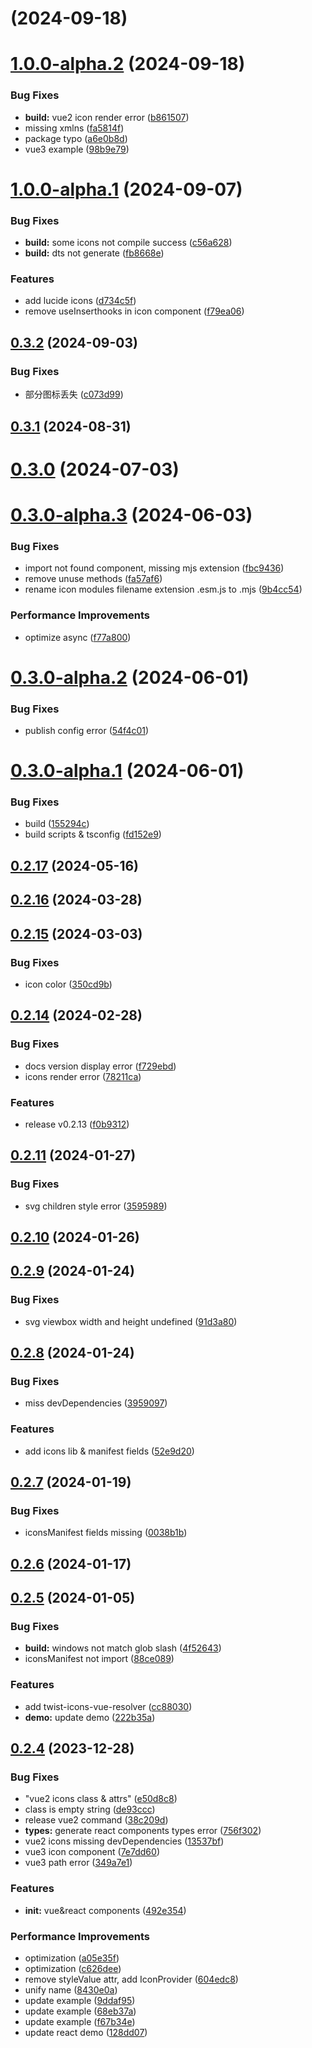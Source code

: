 # [](https://github.com/twist-space/twist-icons/compare/v1.0.0-alpha.2...v) (2024-09-18)



# [1.0.0-alpha.2](https://github.com/twist-space/twist-icons/compare/v1.0.0-alpha.1...v1.0.0-alpha.2) (2024-09-18)


### Bug Fixes

* **build:** vue2 icon render error ([b861507](https://github.com/twist-space/twist-icons/commit/b86150731cca8814e90636addc2591f371adab93))
* missing xmlns ([fa5814f](https://github.com/twist-space/twist-icons/commit/fa5814f3f7166f5546ea9eac3d2f7d4c4ee0a253))
* package typo ([a6e0b8d](https://github.com/twist-space/twist-icons/commit/a6e0b8db008bbc6c70918b53cd726358a5e740ac))
* vue3 example ([98b9e79](https://github.com/twist-space/twist-icons/commit/98b9e79d2183ac28c331042704ef4685799a3204))



# [1.0.0-alpha.1](https://github.com/twist-space/twist-icons/compare/v0.3.2...v1.0.0-alpha.1) (2024-09-07)


### Bug Fixes

* **build:**  some icons not compile success ([c56a628](https://github.com/twist-space/twist-icons/commit/c56a628c9f5adfd72bf59e14ee840106d5ac57cd))
* **build:** dts not generate ([fb8668e](https://github.com/twist-space/twist-icons/commit/fb8668e9614b8a52691e308f58b545be43ed6e50))


### Features

* add lucide icons ([d734c5f](https://github.com/twist-space/twist-icons/commit/d734c5fd41ff05b20285115db9241ab74ff2d6a2))
* remove useInserthooks in icon component ([f79ea06](https://github.com/twist-space/twist-icons/commit/f79ea0615932dbca5d757c1fc4e9cd448cb99856))



## [0.3.2](https://github.com/twist-space/twist-icons/compare/v0.3.1...v0.3.2) (2024-09-03)


### Bug Fixes

* 部分图标丢失 ([c073d99](https://github.com/twist-space/twist-icons/commit/c073d99d7531fdb76933615fe6f1d3c5a07c1c94))



## [0.3.1](https://github.com/twist-space/twist-icons/compare/v0.3.0...v0.3.1) (2024-08-31)



# [0.3.0](https://github.com/twist-space/twist-icons/compare/v0.3.0-alpha.3...v0.3.0) (2024-07-03)



# [0.3.0-alpha.3](https://github.com/twist-space/twist-icons/compare/v0.3.0-alpha.2...v0.3.0-alpha.3) (2024-06-03)


### Bug Fixes

* import not found component, missing mjs extension ([fbc9436](https://github.com/twist-space/twist-icons/commit/fbc9436e6c6fdff75d7244c120907fd2d9096d28))
* remove unuse methods ([fa57af6](https://github.com/twist-space/twist-icons/commit/fa57af67004f41788bf3933a180f54de1e2c8e1a))
* rename icon modules filename extension .esm.js to .mjs ([9b4cc54](https://github.com/twist-space/twist-icons/commit/9b4cc54a6e4b90c29bb24447f2de6e2dc0d75923))


### Performance Improvements

* optimize async ([f77a800](https://github.com/twist-space/twist-icons/commit/f77a8007897f5d9ea2e54a444191eb27eed58759))



# [0.3.0-alpha.2](https://github.com/twist-space/twist-icons/compare/v0.3.0-alpha.1...v0.3.0-alpha.2) (2024-06-01)


### Bug Fixes

* publish config error ([54f4c01](https://github.com/twist-space/twist-icons/commit/54f4c0113b79fd16e7d19e8b13902c51a25dd745))



# [0.3.0-alpha.1](https://github.com/twist-space/twist-icons/compare/v0.2.17...v0.3.0-alpha.1) (2024-06-01)


### Bug Fixes

* build ([155294c](https://github.com/twist-space/twist-icons/commit/155294cd9c901268a874baec6cad6a5558557b70))
* build scripts & tsconfig ([fd152e9](https://github.com/twist-space/twist-icons/commit/fd152e9bec2000a45297f4c4f61aeba399a5871a))



## [0.2.17](https://github.com/twist-space/twist-icons/compare/v0.2.16...v0.2.17) (2024-05-16)



## [0.2.16](https://github.com/twist-space/twist-icons/compare/v0.2.15...v0.2.16) (2024-03-28)



## [0.2.15](https://github.com/twist-space/twist-icons/compare/v0.2.14...v0.2.15) (2024-03-03)


### Bug Fixes

* icon color ([350cd9b](https://github.com/twist-space/twist-icons/commit/350cd9bc3c00e59493347963195ddc989bd99391))



## [0.2.14](https://github.com/twist-space/twist-icons/compare/v0.2.11...v0.2.14) (2024-02-28)


### Bug Fixes

* docs version display error ([f729ebd](https://github.com/twist-space/twist-icons/commit/f729ebdcef6529e5bb9541710c8b53eb04d4ca4a))
* icons render error ([78211ca](https://github.com/twist-space/twist-icons/commit/78211ca32d4a76a5a8c9519fa45e5585ed1e482a))


### Features

* release v0.2.13 ([f0b9312](https://github.com/twist-space/twist-icons/commit/f0b93127f7e3e5bdef8ced33c1d68b69466934de))



## [0.2.11](https://github.com/twist-space/twist-icons/compare/v0.2.10...v0.2.11) (2024-01-27)


### Bug Fixes

* svg children style error ([3595989](https://github.com/twist-space/twist-icons/commit/359598947117b9a59aa1271ffd4bddd546952cc4))



## [0.2.10](https://github.com/twist-space/twist-icons/compare/v0.2.9...v0.2.10) (2024-01-26)



## [0.2.9](https://github.com/twist-space/twist-icons/compare/v0.2.8...v0.2.9) (2024-01-24)


### Bug Fixes

* svg viewbox width and height undefined ([91d3a80](https://github.com/twist-space/twist-icons/commit/91d3a809c3a97288706373308ceee12ce4e0af96))



## [0.2.8](https://github.com/twist-space/twist-icons/compare/v0.2.7...v0.2.8) (2024-01-24)


### Bug Fixes

* miss devDependencies ([3959097](https://github.com/twist-space/twist-icons/commit/3959097f6a461ff4147a6901e73f7a57e8244a79))


### Features

* add icons lib & manifest fields ([52e9d20](https://github.com/twist-space/twist-icons/commit/52e9d208062f0a1f4ccd689e48d2fd0814cf11a8))



## [0.2.7](https://github.com/twist-space/twist-icons/compare/v0.2.6...v0.2.7) (2024-01-19)


### Bug Fixes

* iconsManifest fields missing ([0038b1b](https://github.com/twist-space/twist-icons/commit/0038b1b5ba3ada17357ccd431a60598b1b57c726))



## [0.2.6](https://github.com/twist-space/twist-icons/compare/v0.2.5...v0.2.6) (2024-01-17)



## [0.2.5](https://github.com/twist-space/twist-icons/compare/v0.2.4...v0.2.5) (2024-01-05)


### Bug Fixes

* **build:** windows not match glob slash ([4f52643](https://github.com/twist-space/twist-icons/commit/4f526435491dab0c72fc05ae33bf939556254419))
* iconsManifest not import ([88ce089](https://github.com/twist-space/twist-icons/commit/88ce0899486f19281ee80f731ec162f8d3edb5e5))


### Features

* add twist-icons-vue-resolver ([cc88030](https://github.com/twist-space/twist-icons/commit/cc8803029e2dc445ae96d4183b47b52d9125f228))
* **demo:** update demo ([222b35a](https://github.com/twist-space/twist-icons/commit/222b35a6705235812e4801e79704669a8371909a))



## [0.2.4](https://github.com/twist-space/twist-icons/compare/492e354cbae00efb126d2ca02372cd15ee25cf75...v0.2.4) (2023-12-28)


### Bug Fixes

* "vue2 icons class & attrs" ([e50d8c8](https://github.com/twist-space/twist-icons/commit/e50d8c81511aa94def9db18fe3f930c9e8a40386))
* class is empty string ([de93ccc](https://github.com/twist-space/twist-icons/commit/de93ccca46b4f80d7e7b2f1429d45c3d84aa189d))
* release vue2 command ([38c209d](https://github.com/twist-space/twist-icons/commit/38c209d5e2b27685db820454e77a5a9a3ad8388b))
* **types:** generate react components types error ([756f302](https://github.com/twist-space/twist-icons/commit/756f302117773c3d8e6cbc1338a56d4ff926c397))
* vue2 icons missing devDependencies ([13537bf](https://github.com/twist-space/twist-icons/commit/13537bf9bb3d625852c6f4556c1e0b490a4ff4ae))
* vue3 icon component ([7e7dd60](https://github.com/twist-space/twist-icons/commit/7e7dd60855491680009ab7c515e944ea22780d8f))
* vue3 path error ([349a7e1](https://github.com/twist-space/twist-icons/commit/349a7e17fcf49d2efbd746b06945e986c01bb988))


### Features

* **init:** vue&react components ([492e354](https://github.com/twist-space/twist-icons/commit/492e354cbae00efb126d2ca02372cd15ee25cf75))


### Performance Improvements

* optimization ([a05e35f](https://github.com/twist-space/twist-icons/commit/a05e35ff6499dc85905f6a85f00d20c482316f1c))
* optimization ([c626dee](https://github.com/twist-space/twist-icons/commit/c626deef9737a4fdd9a0318592f2c4a08f783224))
* remove styleValue attr, add IconProvider ([604edc8](https://github.com/twist-space/twist-icons/commit/604edc82202b794814429e489fb1c93d1241fe98))
* unify name ([8430e0a](https://github.com/twist-space/twist-icons/commit/8430e0a6c6f2b2f3198e0f6881d5551bf11e56e0))
* update example ([9ddaf95](https://github.com/twist-space/twist-icons/commit/9ddaf95f049fe3d7ae40617295da3e878f5903bf))
* update example ([68eb37a](https://github.com/twist-space/twist-icons/commit/68eb37a4aba2f543769c3e01cc2ad4fa42bf92df))
* update example ([f67b34e](https://github.com/twist-space/twist-icons/commit/f67b34ecb40f87e23b25be6e122265f524953829))
* update react demo ([128dd07](https://github.com/twist-space/twist-icons/commit/128dd070960b21ba93cdb21301b13002152b35ed))



